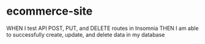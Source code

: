 # ecommerce-site


WHEN I test API POST, PUT, and DELETE routes in Insomnia
THEN I am able to successfully create, update, and delete data in my database